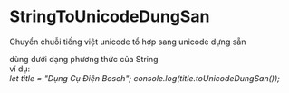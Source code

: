 # StringToUnicodeDungSan
Chuyển chuỗi tiếng việt unicode tổ hợp sang unicode dựng sẵn

dùng dưới dạng phương thức của String <br />
ví dụ: <br />
<em>let title = "Dụng Cụ Điện Bosch"; 
console.log(title.toUnicodeDungSan()); <br />
<em>
